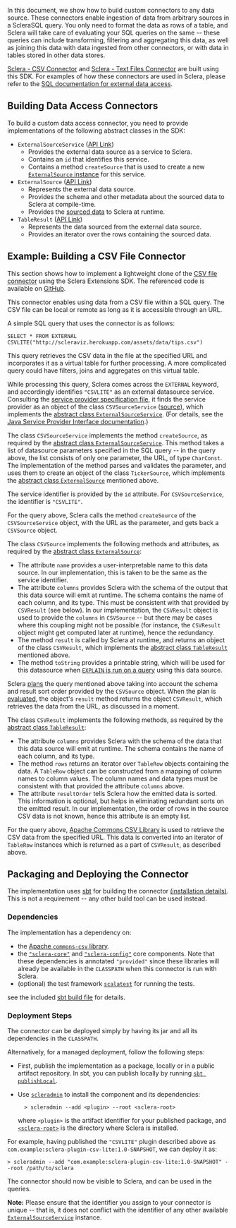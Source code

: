 In this document, we show how to build custom connectors to any data source. These connectors enable ingestion of data from arbitrary sources in a ScleraSQL query. You only need to format the data as rows of a table, and Sclera will take care of evaluating your SQL queries on the same -- these queries can include transforming, filtering and aggregating this data, as well as joining this data with data ingested from other connectors, or with data in tables stored in other data stores.

[Sclera - CSV Connector](../setup/components.md#sclera-csv) and [Sclera - Text Files Connector](../setup/components.md#sclera-textfiles) are built using this SDK. For examples of how these connectors are used in Sclera, please refer to the [SQL documentation for external data access](../sclerasql/sqlextdataaccess.md).

## Building Data Access Connectors

To build a custom data access connector, you need to provide implementations of the following abstract classes in the SDK:

- <a class="anchor" name="externalsourceservice"></a> `ExternalSourceService` ([API Link](https://www.javadoc.io/doc/com.scleradb/sclera-core_2.13/latest/com/scleradb/external/service/ExternalSourceService.html))
    - Provides the external data source as a service to Sclera.
    - Contains an `id` that identifies this service.
    - Contains a method `createSource` that is used to create a new [`ExternalSource` instance](#externalsource) for this service.
- <a class="anchor" name="externalsource"></a> `ExternalSource` ([API Link](https://www.javadoc.io/doc/com.scleradb/sclera-core_2.13/latest/com/scleradb/external/objects/ExternalSource.html))
    - Represents the external data source.
    - Provides the schema and other metadata about the sourced data to Sclera at compile-time.
    - Provides the [sourced data](#tableresult) to Sclera at runtime.
- <a class="anchor" name="tableresult"></a> `TableResult` ([API Link](https://www.javadoc.io/doc/com.scleradb/sclera-core_2.13/latest/com/scleradb/sql/result/TableResult.html))
    - Represents the data sourced from the external data source.
    - Provides an iterator over the rows containing the sourced data.
 
<a class="anchor" name="example"></a>
## Example: Building a CSV File Connector

This section shows how to implement a lightweight clone of the [CSV file connector](../setup/components.md#sclera-csv) using the Sclera Extensions SDK. The referenced code is available on [GitHub](https://github.com/scleradb/sclera-plugin-csv-lite).

This connector enables using data from a CSV file within a SQL query. The CSV file can be local or remote as long as it is accessible through an URL.

A simple SQL query that uses the connector is as follows:

    SELECT * FROM EXTERNAL CSVLITE("http://scleraviz.herokuapp.com/assets/data/tips.csv")

This query retrieves the CSV data in the file at the specified URL and incorporates it as a virtual table for further processing. A more complicated query could have filters, joins and aggregates on this virtual table.

While processing this query, Sclera comes across the `EXTERNAL` keyword, and accordingly identifies `"CSVLITE"` as an external datasource service. Consulting the [service provider specification file](https://github.com/scleradb/sclera-plugin-csv-lite/blob/master/src/main/resources/META-INF/services/com.scleradb.external.service.ExternalSourceService), it finds the service provider as an object of the class `CSVSourceService` ([source](https://github.com/scleradb/sclera-plugin-csv-lite/blob/master/src/main/scala/CSVSourceService.scala)), which implements the [abstract class `ExternalSourceService`](#externalsourceservice). (For details, see the [Java Service Provider Interface documentation](https://docs.oracle.com/javase/tutorial/sound/SPI-intro.html).)

The class `CSVSourceService` implements the method `createSource`, as required by the [abstract class `ExternalSourceService`](#externalsourceservice). This method takes a list of datasource parameters specified in the SQL query -- in the query above, the list consists of only one parameter, the URL, of type `CharConst`. The implementation of the method parses and validates the parameter, and uses them to create an object of the class `TickerSource`, which implements the [abstract class `ExternalSource`](#externalsource) mentioned above.

<a class="anchor" name="serviceid"></a>The service identifier is provided by the `id` attribute. For `CSVSourceService`, the identifier is `"CSVLITE"`.

For the query above, Sclera calls the method `createSource` of the `CSVSourceService` object, with the URL as the parameter, and gets back a `CSVSource` object.

The class `CSVSource` implements the following methods and attributes, as required by the [abstract class `ExternalSource`](#externalsource):

- The attribute `name` provides a user-interpretable name to this data source. In our implementation, this is taken to be the same as the service identifier.
- The attribute `columns` provides Sclera with the schema of the output that this data source will emit at runtime. The schema contains the name of each column, and its type. This must be consistent with that provided by `CSVResult` (see below). In our implementation, the `CSVResult` object is used to provide the `columns` in `CSVSource` -- but there may be cases where this coupling might not be possible (for instance, the `CSVResult` object might get computed later at runtime), hence the redundancy.
- The method `result` is called by Sclera at runtime, and returns an object of the class `CSVResult`, which implements the [abstract class `TableResult`](#tableresult) mentioned above.
- The method `toString` provides a printable string, which will be used for this datasource when [`EXPLAIN` is run on a query](../interface/shell.md#compile-time-explain) using this data source.

Sclera [plans](../intro/technical.md#query-processor) the query mentioned above taking into account the schema and result sort order provided by the `CSVSource` object. When the plan is [evaluated](../intro/technical.md#evaluation), the object's `result` method returns the object `CSVResult`, which retrieves the data from the URL, as discussed in a moment.

The class `CSVResult` implements the following methods, as required by the [abstract class `TableResult`](#tableresult):

- The attribute `columns` provides Sclera with the schema of the data that this data source will emit at runtime. The schema contains the name of each column, and its type. 
- The method `rows` returns an iterator over `TableRow` objects containing the data. A `TableRow` object can be constructed from a mapping of column names to column values. The column names and data types must be consistent with that provided the attribute `columns` above.
- The attribute `resultOrder` tells Sclera how the emitted data is sorted. This information is optional, but helps in eliminating redundant sorts on the emitted result. In our implementation, the order of rows in the source CSV data is not known, hence this attribute is an empty list.

For the query above, [Apache Commons CSV Library](http://commons.apache.org/proper/commons-csv/) is used to retrieve the CSV data from the specified URL. This data is converted into an iterator of `TableRow` instances which is returned as a part of `CSVResult`, as described above.

## Packaging and Deploying the Connector

The implementation uses [sbt](http://www.scala-sbt.org) for building the connector [(installation details)](http://www.scala-sbt.org/release/docs/Getting-Started/Setup.html#installing-sbt). This is not a requirement -- any other build tool can be used instead.

### Dependencies

The implementation has a dependency on:

- the [ Apache `commons-csv` library](http://commons.apache.org/proper/commons-csv/).
- the [`"sclera-core"`](../setup/components.md#sclera-core) and [`"sclera-config"`](../setup/components.md#sclera-config) core components. Note that these dependencies is annotated `"provided"` since these libraries will already be available in the `CLASSPATH` when this connector is run with Sclera.
- (optional) the test framework [`scalatest`](http://www.scalatest.org/) for running the tests.

see the included [sbt build file](https://github.com/scleradb/sclera-plugin-csv-lite/blob/master/build.sbt) for details.

### Deployment Steps

The connector can be deployed simply by having its jar and all its dependencies in the `CLASSPATH`.

Alternatively, for a managed deployment, follow the following steps:

- First, publish the implementation as a package, locally or in a public artifact repository. In sbt, you can publish locally by running [`sbt publishLocal`](https://www.scala-sbt.org/1.x/docs/Publishing.html).
- Use [`scleradmin`](../setup/install.md#plugin-management) to install the component and its dependencies:

        > scleradmin --add <plugin> --root <sclera-root>

  where `<plugin>` is the artifact identifier for your published package, and [`<sclera-root>`](../setup/install.md#installing-sclera-core-packages-and-shell) is the directory where Sclera is installed.

For example, having published the `"CSVLITE"` plugin described above as `com.example:sclera-plugin-csv-lite:1.0-SNAPSHOT`, we can deploy it as:

    > scleradmin --add "com.example:sclera-plugin-csv-lite:1.0-SNAPSHOT" --root /path/to/sclera

The connector should now be visible to Sclera, and can be used in the queries.

**Note:** Please ensure that the identifier you assign to your connector is unique -- that is, it does not conflict with the identifier of any other available [`ExternalSourceService`](#externalsourceservice) instance.
